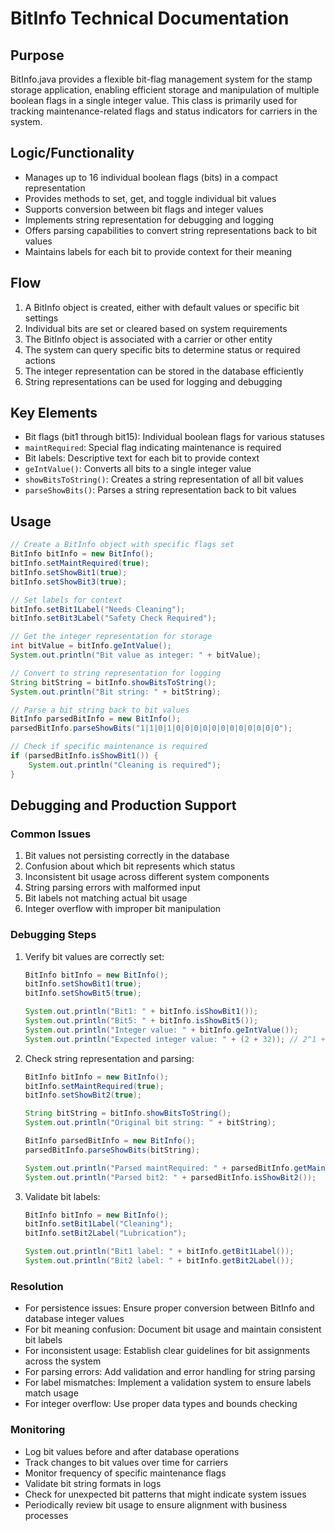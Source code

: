 # BitInfo Technical Documentation

## Purpose
BitInfo.java provides a flexible bit-flag management system for the stamp storage application, enabling efficient storage and manipulation of multiple boolean flags in a single integer value. This class is primarily used for tracking maintenance-related flags and status indicators for carriers in the system.

## Logic/Functionality
- Manages up to 16 individual boolean flags (bits) in a compact representation
- Provides methods to set, get, and toggle individual bit values
- Supports conversion between bit flags and integer values
- Implements string representation for debugging and logging
- Offers parsing capabilities to convert string representations back to bit values
- Maintains labels for each bit to provide context for their meaning

## Flow
1. A BitInfo object is created, either with default values or specific bit settings
2. Individual bits are set or cleared based on system requirements
3. The BitInfo object is associated with a carrier or other entity
4. The system can query specific bits to determine status or required actions
5. The integer representation can be stored in the database efficiently
6. String representations can be used for logging and debugging

## Key Elements
- Bit flags (bit1 through bit15): Individual boolean flags for various statuses
- `maintRequired`: Special flag indicating maintenance is required
- Bit labels: Descriptive text for each bit to provide context
- `geIntValue()`: Converts all bits to a single integer value
- `showBitsToString()`: Creates a string representation of all bit values
- `parseShowBits()`: Parses a string representation back to bit values

## Usage
```java
// Create a BitInfo object with specific flags set
BitInfo bitInfo = new BitInfo();
bitInfo.setMaintRequired(true);
bitInfo.setShowBit1(true);
bitInfo.setShowBit3(true);

// Set labels for context
bitInfo.setBit1Label("Needs Cleaning");
bitInfo.setBit3Label("Safety Check Required");

// Get the integer representation for storage
int bitValue = bitInfo.geIntValue();
System.out.println("Bit value as integer: " + bitValue);

// Convert to string representation for logging
String bitString = bitInfo.showBitsToString();
System.out.println("Bit string: " + bitString);

// Parse a bit string back to bit values
BitInfo parsedBitInfo = new BitInfo();
parsedBitInfo.parseShowBits("1|1|0|1|0|0|0|0|0|0|0|0|0|0|0|0");

// Check if specific maintenance is required
if (parsedBitInfo.isShowBit1()) {
    System.out.println("Cleaning is required");
}
```

## Debugging and Production Support

### Common Issues
1. Bit values not persisting correctly in the database
2. Confusion about which bit represents which status
3. Inconsistent bit usage across different system components
4. String parsing errors with malformed input
5. Bit labels not matching actual bit usage
6. Integer overflow with improper bit manipulation

### Debugging Steps
1. Verify bit values are correctly set:
   ```java
   BitInfo bitInfo = new BitInfo();
   bitInfo.setShowBit1(true);
   bitInfo.setShowBit5(true);
   
   System.out.println("Bit1: " + bitInfo.isShowBit1());
   System.out.println("Bit5: " + bitInfo.isShowBit5());
   System.out.println("Integer value: " + bitInfo.geIntValue());
   System.out.println("Expected integer value: " + (2 + 32)); // 2^1 + 2^5
   ```

2. Check string representation and parsing:
   ```java
   BitInfo bitInfo = new BitInfo();
   bitInfo.setMaintRequired(true);
   bitInfo.setShowBit2(true);
   
   String bitString = bitInfo.showBitsToString();
   System.out.println("Original bit string: " + bitString);
   
   BitInfo parsedBitInfo = new BitInfo();
   parsedBitInfo.parseShowBits(bitString);
   
   System.out.println("Parsed maintRequired: " + parsedBitInfo.getMaintRequired());
   System.out.println("Parsed bit2: " + parsedBitInfo.isShowBit2());
   ```

3. Validate bit labels:
   ```java
   BitInfo bitInfo = new BitInfo();
   bitInfo.setBit1Label("Cleaning");
   bitInfo.setBit2Label("Lubrication");
   
   System.out.println("Bit1 label: " + bitInfo.getBit1Label());
   System.out.println("Bit2 label: " + bitInfo.getBit2Label());
   ```

### Resolution
- For persistence issues: Ensure proper conversion between BitInfo and database integer values
- For bit meaning confusion: Document bit usage and maintain consistent bit labels
- For inconsistent usage: Establish clear guidelines for bit assignments across the system
- For parsing errors: Add validation and error handling for string parsing
- For label mismatches: Implement a validation system to ensure labels match usage
- For integer overflow: Use proper data types and bounds checking

### Monitoring
- Log bit values before and after database operations
- Track changes to bit values over time for carriers
- Monitor frequency of specific maintenance flags
- Validate bit string formats in logs
- Check for unexpected bit patterns that might indicate system issues
- Periodically review bit usage to ensure alignment with business processes